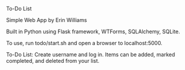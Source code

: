 To-Do List

Simple Web App by Erin Williams

Built in Python using Flask framework, WTForms, SQLAlchemy, SQLite.

To use, run todo/start.sh and open a browser to localhost:5000.

To-Do List: Create username and log in. Items can be added, marked completed, and deleted from your list.
